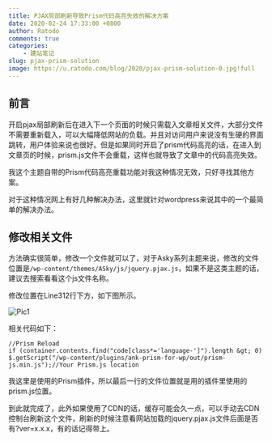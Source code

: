 ```yaml
---
title: PJAX局部刷新导致Prism代码高亮失效的解决方案
date: 2020-02-24 17:33:00 +0800
author: Ratodo
comments: true
categories:
    - 建站笔记
slug: pjax-prism-solution
image: https://u.ratodo.com/blog/2020/pjax-prism-solution-0.jpg!full
---
```


## 前言

开启pjax局部刷新后在进入下一个页面的时候只需载入文章相关文件，大部分文件不需要重新载入，可以大幅降低网站的负载。并且对访问用户来说没有生硬的界面跳转，用户体验来说也很好。但是如果同时开启了prism代码高亮的话，在进入到文章页的时候，prism.js文件不会重载，这样也就导致了文章中的代码高亮失效。

我这个主题自带的Prism代码高亮重载功能对我这种情况无效，只好寻找其他方案。

对于这种情况网上有好几种解决办法，这里就针对wordpress来说其中的一个最简单的解决办法。

## 修改相关文件

方法确实很简单，修改一个文件就可以了，对于Asky系列主题来说，修改的文件位置是``/wp-content/themes/ASky/js/jquery.pjax.js``，如果不是这类主题的话，建议去搜索看看这个js文件名称。

修改位置在Line312行下方，如下图所示。

![Pic1](https://u.ratodo.com/blog/2020/pjax-prism-solution-1.png!full)

相关代码如下：

```
//Prism Reload 
if (container.contents.find("code[class*='language-']").length &gt; 0) 
$.getScript("/wp-content/plugins/ank-prism-for-wp/out/prism-js.min.js");//Your Prism.js location
```

我这里是使用的Prism插件，所以最后一行的文件位置就是用的插件里使用的prism.js位置。

到此就完成了，此外如果使用了CDN的话，缓存可能会久一点，可以手动去CDN控制台刷新这个文件，刷新的时候注意看网站加载的jquery.pjax.js文件后面是否有?ver=x.x.x，有的话记得带上。
